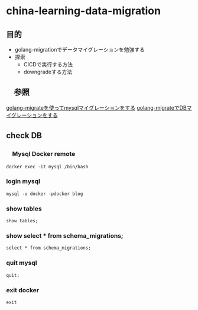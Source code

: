 # china-learning-data-migration
## 目的
- golang-migrationでデータマイグレーションを勉強する
- 探索
  - CICDで実行する方法
  - downgradeする方法


## 　参照  
[golang-migrateを使ってmysqlマイグレーションをする](https://omkz.net/golang-migrate/)
[golang-migrateでDBマイグレーションをする](https://simple-minds-think-alike.moritamorie.com/entry/golang-migrate)


## check DB　
### 　Mysql Docker remote 
``` shell
docker exec -it mysql /bin/bash
```
### login mysql
``` shell
mysql -u docker -pdocker blog
```
### show tables
``` shell
show tables;
```
### show select * from schema_migrations;
``` shell
select * from schema_migrations;
```
### quit mysql
``` shell
quit;
```
### exit docker
``` shell
exit
```